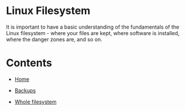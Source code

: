 # Linux Filesystem

It is important to have a basic understanding of the fundamentals of the Linux filesystem - where your files are kept, where software is installed, where the danger zones are, and so on.

# Contents

- [Home](home.md)

- [Backups](backups.md)

- [Whole filesystem](whole-filesystem.md)